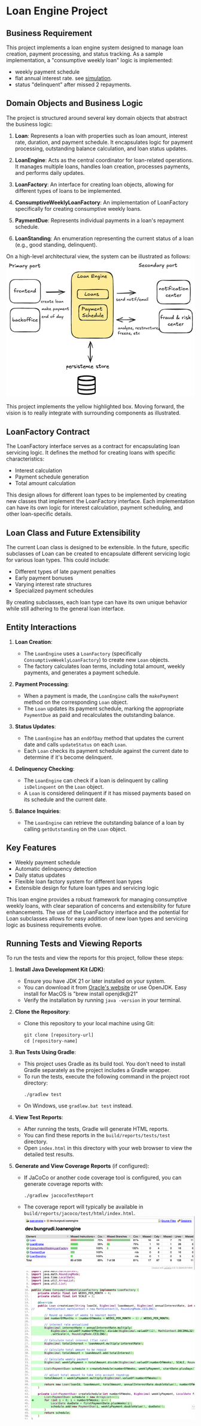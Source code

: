 # Loan Engine Project

## Business Requirement

This project implements a loan engine system designed to manage loan creation, payment processing, and status tracking. As a sample implementation, a "consumptive weekly loan" logic is implemented:
- weekly payment schedule
- flat annual interest rate. see [simulation](https://docs.google.com/spreadsheets/d/1leQOBwH3VbX9TSuvTQr2NJ3cHMDY0btLy6r3Hr3Ztys/edit?usp=sharing).
- status "delinquent" after missed 2 repayments. 

## Domain Objects and Business Logic

The project is structured around several key domain objects that abstract the business logic:

1. **Loan**: Represents a loan with properties such as loan amount, interest rate, duration, and payment schedule. It encapsulates logic for payment processing, outstanding balance calculation, and loan status updates.

2. **LoanEngine**: Acts as the central coordinator for loan-related operations. It manages multiple loans, handles loan creation, processes payments, and performs daily updates.

3. **LoanFactory**: An interface for creating loan objects, allowing for different types of loans to be implemented.

4. **ConsumptiveWeeklyLoanFactory**: An implementation of LoanFactory specifically for creating consumptive weekly loans.

5. **PaymentDue**: Represents individual payments in a loan's repayment schedule.

6. **LoanStanding**: An enumeration representing the current status of a loan (e.g., good standing, delinquent).

On a high-level architectural view, the system can be illustrated as follows: ![high level architecture](./loan_engine.png)

This project implements the yellow highlighted box. Moving forward, the vision is to really integrate with surrounding components as illustrated. 


## LoanFactory Contract

The LoanFactory interface serves as a contract for encapsulating loan servicing logic. It defines the method for creating loans with specific characteristics:

- Interest calculation
- Payment schedule generation
- Total amount calculation

This design allows for different loan types to be implemented by creating new classes that implement the LoanFactory interface. Each implementation can have its own logic for interest calculation, payment scheduling, and other loan-specific details.

## Loan Class and Future Extensibility

The current Loan class is designed to be extensible. In the future, specific subclasses of Loan can be created to encapsulate different servicing logic for various loan types. This could include:

- Different types of late payment penalties
- Early payment bonuses
- Varying interest rate structures
- Specialized payment schedules

By creating subclasses, each loan type can have its own unique behavior while still adhering to the general loan interface.

## Entity Interactions

1. **Loan Creation**:
   - The `LoanEngine` uses a `LoanFactory` (specifically `ConsumptiveWeeklyLoanFactory`) to create new `Loan` objects.
   - The factory calculates loan terms, including total amount, weekly payments, and generates a payment schedule.

2. **Payment Processing**:
   - When a payment is made, the `LoanEngine` calls the `makePayment` method on the corresponding `Loan` object.
   - The `Loan` updates its payment schedule, marking the appropriate `PaymentDue` as paid and recalculates the outstanding balance.

3. **Status Updates**:
   - The `LoanEngine` has an `endOfDay` method that updates the current date and calls `updateStatus` on each `Loan`.
   - Each `Loan` checks its payment schedule against the current date to determine if it's become delinquent.

4. **Delinquency Checking**:
   - The `LoanEngine` can check if a loan is delinquent by calling `isDelinquent` on the `Loan` object.
   - A `Loan` is considered delinquent if it has missed payments based on its schedule and the current date.

5. **Balance Inquiries**:
   - The `LoanEngine` can retrieve the outstanding balance of a loan by calling `getOutstanding` on the `Loan` object.

## Key Features

- Weekly payment schedule
- Automatic delinquency detection
- Daily status updates
- Flexible loan factory system for different loan types
- Extensible design for future loan types and servicing logic

This loan engine provides a robust framework for managing consumptive weekly loans, with clear separation of concerns and extensibility for future enhancements. The use of the LoanFactory interface and the potential for Loan subclasses allows for easy addition of new loan types and servicing logic as business requirements evolve.

## Running Tests and Viewing Reports

To run the tests and view the reports for this project, follow these steps:

1. **Install Java Development Kit (JDK)**:
   - Ensure you have JDK 21 or later installed on your system.
   - You can download it from [Oracle's website](https://www.oracle.com/java/technologies/javase-jdk11-downloads.html) or use OpenJDK. Easy install for MacOS is "brew install openjdk@21"
   - Verify the installation by running `java -version` in your terminal.

2. **Clone the Repository**:
   - Clone this repository to your local machine using Git:
     ```
     git clone [repository-url]
     cd [repository-name]
     ```

3. **Run Tests Using Gradle**:
   - This project uses Gradle as its build tool. You don't need to install Gradle separately as the project includes a Gradle wrapper.
   - To run the tests, execute the following command in the project root directory:
     ```
     ./gradlew test
     ```
   - On Windows, use `gradlew.bat test` instead.

4. **View Test Reports**:
   - After running the tests, Gradle will generate HTML reports.
   - You can find these reports in the `build/reports/tests/test` directory.
   - Open `index.html` in this directory with your web browser to view the detailed test results.

5. **Generate and View Coverage Reports** (if configured):
   - If JaCoCo or another code coverage tool is configured, you can generate coverage reports with:
     ```
     ./gradlew jacocoTestReport
     ```
   - The coverage report will typically be available in `build/reports/jacoco/test/html/index.html`. ![code coverage report](./code_coverage_01.png) ![code coverage in code](./code_coverage_02.png)



